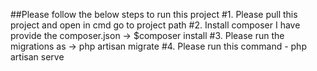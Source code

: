 ##Please follow the below steps to run this project
#1. Please pull this project and open in cmd go to project path
#2. Install composer I have provide the composer.json ->  $composer install
#3. Please run the migrations as -> php artisan migrate
#4. Please run this command - php artisan serve